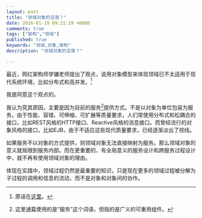 ```yaml
---
layout: post
title: "领域对象的没落？"
date: 2016-01-19 09:21:19 +0800
comments: true
tags: ["架构","领域"]
published: true
keywords: "领域,对象,架构"
description: "领域对象的没落？"

---
```


最近，网红架构师学镛老师提出了观点，说用对象模型来体现领域已不太适用于现代系统环境，比如分布式和高并发。[^1]



<!--more-->

我是同意这个观点的。

我认为究其原因，主要是因为目前的服务[^2]提供方式。不是以对象为单位包装为服务。由于性能、容错、可伸缩、可扩展等质量要求，人们常使用分布式和松耦合的接口，比如REST风格的HTTP接口、Reactive风格的消息接口。而曾经流行的对象风格的接口，比如EJB，由于不适应这些现代质量要求，已经逐渐淡出了视线。

如果服务不以对象的方式提供，则领域对象无法直接映射为服务。那么领域对象的意义就局限到服务内部。而在更重要的、有全局意义的服务设计和跨服务过程设计中，就不再有使用领域对象的理由。

体现在实践中，领域过程仍然是最重要的知识，只是现在更多的领域过程被分解为子过程的调用和信息的流动，而不是对象和对象间的协作。







[^1]: 原话在[这里](http://weibo.com/rebol)。
[^2]: 这里通篇使用的是“服务”这个词语，但指的是广义的可重用组件。
